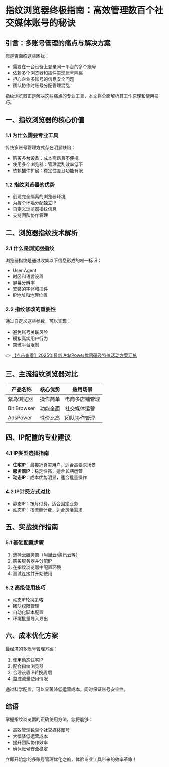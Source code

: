 # 指纹浏览器终极指南：高效管理数百个社交媒体账号的秘诀

## 引言：多账号管理的痛点与解决方案

您是否面临这些困扰：
- 需要在一台设备上登录同一平台的多个账号
- 依赖多个浏览器和插件实现账号隔离
- 担心企业多账号的信息安全问题
- 团队协作时账号分配管理混乱

指纹浏览器正是解决这些痛点的专业工具，本文将全面解析其工作原理和使用技巧。

## 一、指纹浏览器的核心价值

### 1.1 为什么需要专业工具
传统多账号管理方式存在明显缺陷：
- 购买多台设备：成本高昂且不便携
- 使用多个浏览器：管理混乱效率低下
- 依赖插件扩展：稳定性差且功能有限

### 1.2 指纹浏览器的优势
- 创建完全隔离的浏览器环境
- 为每个环境分配独立IP
- 自定义浏览器指纹信息
- 支持团队协作管理

## 二、浏览器指纹技术解析

### 2.1 什么是浏览器指纹
浏览器指纹是通过收集以下信息形成的唯一标识：
- User Agent
- 时区和语言设置
- 屏幕分辨率
- 安装的字体和插件
- IP地址和地理位置

### 2.2 指纹修改的重要性
通过自定义这些参数，可以实现：
- 避免账号关联风险
- 模拟真实用户行为
- 突破平台限制

👉 [【点击查看】2025年最新 AdsPower优惠码及特价活动方案汇总](https://bit.ly/adspower_free)

## 三、主流指纹浏览器对比

| 产品名称 | 核心优势 | 适用场景 |
|---------|---------|---------|
| 紫鸟浏览器 | 操作简单 | 电商多店铺管理 |
| Bit Browser | 功能全面 | 社交媒体运营 |
| AdsPower | 性价比高 | 团队协作管理 |

## 四、IP配置的专业建议

### 4.1 IP类型选择指南
- **住宅IP**：最接近真实用户，适合高要求场景
- **服务器IP**：稳定性高，适合长期运营
- **动态IP**：成本优势明显，适合批量操作

### 4.2 IP计费方式对比
- 静态IP：按月付费，适合固定业务
- 动态IP：按流量计费，适合灵活需求

## 五、实战操作指南

### 5.1 基础配置步骤
1. 选择云服务商（阿里云/腾讯云等）
2. 购买服务器并分配IP
3. 在指纹浏览器中配置环境
4. 测试连接并开始使用

### 5.2 高级使用技巧
- 动态IP轮换策略
- 团队权限管理
- 自动化脚本配置
- 环境批量导入导出

## 六、成本优化方案

最经济的多账号管理方案：
1. 使用动态住宅IP
2. 配合指纹浏览器
3. 合理设置IP轮换周期
4. 监控流量使用情况

通过科学配置，可以显著降低运营成本，同时保证账号安全性。

## 结语

掌握指纹浏览器的正确使用方法，您将能够：
- 高效管理数百个社交媒体账号
- 大幅降低运营成本
- 提升团队协作效率
- 确保账号安全稳定

立即开始您的多账号管理优化之旅，体验专业工具带来的效率革命！